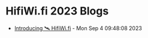 # HifiWi.fi 2023 Blogs

- [Introducing 🛰️ HifiWi.fi](./introducing-hifiwifi/) - Mon Sep 4 09:48:08 2023
